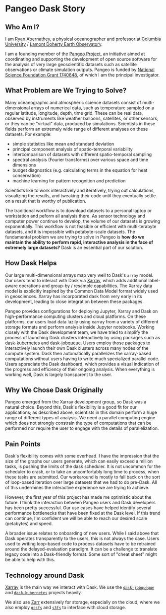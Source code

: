 # Pangeo Dask Story

## Who Am I?

I am [Ryan Abernathey](http://rabernat.github.io), a physical oceanographer and
professor at [Columbia University](http://columbia.edu) /
[Lamont Doherty Earth Observatory](http://ldeo.columbia.edu).

I am a founding member of the [Pangeo Project](http://pangeo-data.org), an
initiative aimed at coordinating and supporting the development of open source
software for the analysis of very large geoscientific datasets such as
satellite observations or climate simulation outputs.  Pangeo is funded by
[National Science Foundation Grant
1740648](https://www.nsf.gov/awardsearch/showAward?AWD_ID=1740648&HistoricalAwards=false),
of which I am the principal investigator.

## What Problem are We Trying to Solve?

Many oceanographic and atmospheric science datasets consist of multi-dimensional
arrays of numerical data, such as temperature sampled on a regular latitude,
longitude, depth, time grid. These can be real data, observed by instruments
like weather balloons, satellites, or other sensors; or they can be "virtual"
data, produced by simulations. Scientists in these fields perform an extremely
wide range of different analyses on these datasets. For example:

- simple statistics like mean and standard deviation
- principal component analysis of spatio-temporal variability
- intercomparison of datasets with different spatio-temporal sampling
- spectral analysis (Fourier transforms) over various space and time dimensions
- budget diagnostics (e.g. calculating terms in the equation for heat conservation)
- machine learning for pattern recognition and prediction

Scientists like to work interactively and iteratively, trying out calculations,
visualizing the results, and tweaking their code until they eventually settle on
a result that is worthy of publication.

The traditional workflow is to download datasets to a personal laptop or
workstation and peform all analysis there. As sensor technology and computer
power continue to develop, the volume of our datasets is growing exponentially.
This workflow is not feasible or efficient with multi-terabyte datasets, and it
is impossible with petabyte-scale datasets. The fundamental problem we are
trying to solve in Pangeo is **how do we maintain the ability to perform
rapid, interactive analysis in the face of extremely large datasets?**
Dask is an essential part of our solution.

## How Dask Helps

Our large multi-dimensional arrays map very well to Dask's `array` model. Our
users tend to interact with Dask via [Xarray](http://xarray.pydata.org), which
adds additional label-aware operations and group-by / resample capabilities.
The Xarray data model is explicitly inspired by the Common Data Model format
widely used in geosciences. Xarray has incorporated dask from very early in its
development, leading to close integration between these packages.

Pangeo provides configurations for deploying Jupyter, Xarray and Dask on
high-performance computing clusters and cloud platforms. On these platforms,
our users load data lazily using xarray from a variety of different storage
formats and perform analysis inside Jupyter notebooks. Working closely with
the Dask development team, we have tried to simplify the process of launching
Dask clusters interactively by using packages such as
[dask-kubernetes](https://github.com/dask/dask-kubernetes) and
[dask-jobqueue](https://github.com/dask/dask-jobqueue).
Users employ those packages to interactively launch their own Dask clusters
across many nodes of the compute system. Dask then automatically parallelizes
the xarray-based computations without users having to write much specialized
parallel code. Users appreciate the Dask dashboard, which provides a visual
indication of the progress and efficiency of their ongoing analysis. When
everything is working well, Dask is largely transparent to the user.

## Why We Chose Dask Originally

Pangeo emerged from the Xarray development group, so Dask was a natural choice.
Beyond this, Dask's flexibility is a good fit for our applications; as
described above, scientists in this domain perform a huge range of different
types of analysis. We need a parallel computing engine which does not strongly
constrain the type of computations that can be performed nor require the user
to engage with the details of parallelization.

## Pain Points

Dask's flexibility comes with some overhead.
I have the impression that the size of the graphs our users generate, which
can easily exceed a million tasks, is pushing the limits of the dask scheduler.
It is not uncommon for the scheduler to crash, or to take an uncomfortably long
time to process, when these tasks are submitted. Our workaround is mostly to
fall back on the sort of loop-based iteration over large datasets that we had
to do pre-Dask. All of this undermines the interactive experience we are trying
to achieve.

However, the first year of this project has made me optimistic about the future.
I think the interaction between Pangeo users and Dask developers has been
pretty successful. Our use cases have helped identify several performance
bottlenecks that have been fixed at the Dask level. If this trend can continue,
I'm confident we will be able to reach our desired scale (petabytes) and speed.

A broader issue relates to onboarding of new users. While I said above that
Dask operates transparently to the users, this is not always the case. Users
used to writing loop-based code to process datasets have to be retrained around
the delayed-evaluation paradigm. It can be a challenge to translate legacy code
into a Dask-friendly format. Some sort of "cheat sheet" might be able to help
with this.

## Technology around Dask

[Xarray](https://xarray.pydata.org) is the main way we interact with Dask. We use the
[`dask-jobqueque`](https://dask-jobqueue.readthedocs.io) and
[`dask-kubernetes`](https://dask-kubernetes.readthedocs.io) projects heavily.

We also use [Zarr](http://zarr.readthedocs.io) extensively for storage,
especially on the cloud, where we also employ
[`gcsfs`](https://gcsfs.readthedocs.io) and
[`s3fs`](https://s3fs.readthedocs.io) to interface with cloud storage.
